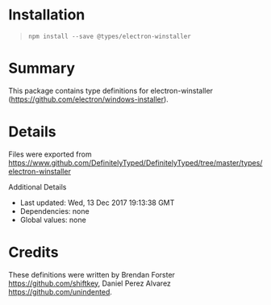 # Installation
> `npm install --save @types/electron-winstaller`

# Summary
This package contains type definitions for electron-winstaller (https://github.com/electron/windows-installer).

# Details
Files were exported from https://www.github.com/DefinitelyTyped/DefinitelyTyped/tree/master/types/electron-winstaller

Additional Details
 * Last updated: Wed, 13 Dec 2017 19:13:38 GMT
 * Dependencies: none
 * Global values: none

# Credits
These definitions were written by Brendan Forster <https://github.com/shiftkey>, Daniel Perez Alvarez <https://github.com/unindented>.
